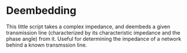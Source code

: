 # Deembedding

This little script takes a complex impedance, and deembeds a given transmission line (characterized by its characteristic impedance and the phase angle) from it. Useful for determining the impedance of a network behind a known transmssion line.

